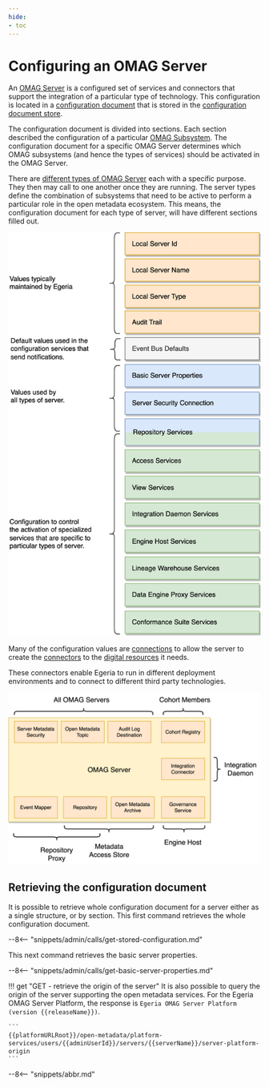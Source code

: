 ```yaml
---
hide:
- toc
---
```


<!-- SPDX-License-Identifier: CC-BY-4.0 -->
<!-- Copyright Contributors to the Egeria project 2020. -->

# Configuring an OMAG Server

An [OMAG Server](/concepts/omag-server) is a configured set of services and connectors that support the integration of a particular type of technology.  This configuration is located in a [configuration document](/concepts/configuration-document) that is stored in the [configuration document store](/concepts/configuration-document-store-connector).

The configuration document is divided into sections.  Each section described the configuration of a particular [OMAG Subsystem](/concepts/omag-subsystem).
The configuration document for a specific OMAG Server determines which OMAG subsystems (and hence the types of services) should be activated in the OMAG Server.

There are [different types of OMAG Server](/concepts/omag-server#types-of-omag-server) each with a specific purpose.  They then may call to one another once they are running.  The server types define the combination of subsystems that need to be active to perform a particular role in the open metadata ecosystem. This means, the configuration document for each type of server, will have different sections filled out.   

![Configuration Document Sections](configuration-document-structure-simplified.svg)

Many of the configuration values are [connections](/concepts/connection) to allow the server to create the [connectors](/concepts/connectors) to the [digital resources](/concepts/digital-resource) it needs.

These connectors enable Egeria to run in different deployment environments and to connect to different third party technologies.

![Connector types supported by the OMAG Servers](omag-server-connector-types.svg)

## Retrieving the configuration document

It is possible to retrieve whole configuration document for a server either as a single structure, or by section.  This first command retrieves the whole configuration document.

--8<-- "snippets/admin/calls/get-stored-configuration.md"

This next command retrieves the basic server properties.

--8<-- "snippets/admin/calls/get-basic-server-properties.md"


!!! get "GET - retrieve the origin of the server"
    It is also possible to query the origin of the server supporting the open metadata services.
    For the Egeria OMAG Server Platform, the response is `Egeria OMAG Server Platform (version {{releaseName}})`.

    ```
    {{platformURLRoot}}/open-metadata/platform-services/users/{{adminUserId}}/servers/{{serverName}}/server-platform-origin
    ```


--8<-- "snippets/abbr.md"
